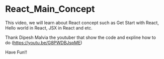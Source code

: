# React_Main_Concept
This video, we will learn about React concept such as Get Start with React, Hello world in React, JSX in React and etc.

Thank Dipesh Malvia the youtuber that show the code and expline how to do (https://youtu.be/G8PWDBJspME)

Have Fun!!
